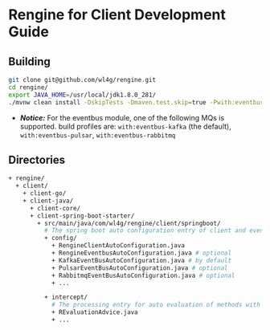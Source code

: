 # Rengine for Client Development Guide

## Building

```bash
git clone git@github.com/wl4g/rengine.git
cd rengine/
export JAVA_HOME=/usr/local/jdk1.8.0_281/
./mvnw clean install -DskipTests -Dmaven.test.skip=true -Pwith:eventbus-kafka -T 2C
```

- ***Notice:*** For the eventbus module, one of the following MQs is supported. build profiles are: `with:eventbus-kafka` (the default), `with:eventbus-pulsar`, `with:eventbus-rabbitmq`

## Directories

```bash
+ rengine/
  + client/
    + client-go/
    + client-java/
      + client-core/
      + client-spring-boot-starter/
        + src/main/java/com/wl4g/rengine/client/springboot/
          # The spring boot auto configuration entry of client and eventbus modules.
          + config/
            + RengineClientAutoConfiguration.java
            + RengineEventbusAutoConfiguration.java # optional
            + KafkaEventBusAutoConfiguration.java # by default
            + PulsarEventBusAutoConfiguration.java # optional
            + RabbitmqEventBusAutoConfiguration.java # optional
            + ...

          + intercept/
            # The processing entry for auto evaluation of methods with spring aop.
            + REvaluationAdvice.java
            + ...
```
